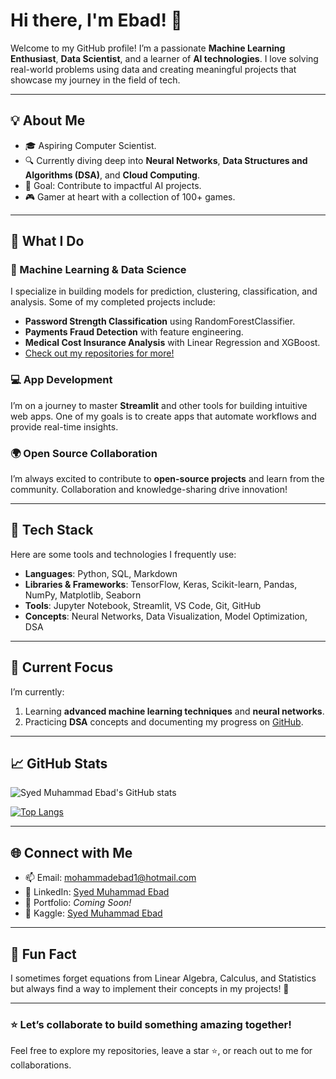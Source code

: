 # Hi there, I'm Ebad! 👋

Welcome to my GitHub profile! I’m a passionate **Machine Learning Enthusiast**, **Data Scientist**, and a learner of **AI technologies**. I love solving real-world problems using data and creating meaningful projects that showcase my journey in the field of tech.

---

## 💡 About Me
- 🎓 Aspiring Computer Scientist.
- 🔍 Currently diving deep into **Neural Networks**, **Data Structures and Algorithms (DSA)**, and **Cloud Computing**.
- 🎯 Goal: Contribute to impactful AI projects.
- 🎮 Gamer at heart with a collection of 100+ games.  

---

## 🚀 What I Do
### 🧠 Machine Learning & Data Science
I specialize in building models for prediction, clustering, classification, and analysis. Some of my completed projects include:
- **Password Strength Classification** using RandomForestClassifier.
- **Payments Fraud Detection** with feature engineering.
- **Medical Cost Insurance Analysis** with Linear Regression and XGBoost.
- [Check out my repositories for more!](https://github.com/smebad?tab=repositories)

### 💻 App Development
I’m on a journey to master **Streamlit** and other tools for building intuitive web apps. One of my goals is to create apps that automate workflows and provide real-time insights.

### 🌍 Open Source Collaboration
I’m always excited to contribute to **open-source projects** and learn from the community. Collaboration and knowledge-sharing drive innovation!

---

## 🔨 Tech Stack
Here are some tools and technologies I frequently use:
- **Languages**: Python, SQL, Markdown  
- **Libraries & Frameworks**: TensorFlow, Keras, Scikit-learn, Pandas, NumPy, Matplotlib, Seaborn  
- **Tools**: Jupyter Notebook, Streamlit, VS Code, Git, GitHub  
- **Concepts**: Neural Networks, Data Visualization, Model Optimization, DSA  

---

## 🌟 Current Focus
I’m currently:
1. Learning **advanced machine learning techniques** and **neural networks**.
2. Practicing **DSA** concepts and documenting my progress on [GitHub](https://github.com/smebad/DSA).  

---

## 📈 GitHub Stats
![Syed Muhammad Ebad's GitHub stats](https://github-readme-stats.vercel.app/api?username=SyedMuhammadEbad&show_icons=true&theme=radical)

[![Top Langs](https://github-readme-stats.vercel.app/api/top-langs/?username=SyedMuhammadEbad&layout=compact&theme=radical)](https://github.com/SyedMuhammadEbad)

---

## 🌐 Connect with Me
- 📫 Email: [mohammadebad1@hotmail.com](mailto:mohammadebad1@hotmail.com)
- 💼 LinkedIn: [Syed Muhammad Ebad]([https://www.linkedin.com/in/](https://www.linkedin.com/in/syed-ebad-4a20aa322?lipi=urn%3Ali%3Apage%3Ad_flagship3_profile_view_base_contact_details%3BA8oRggTAR%2FWx1no9qoEXAg%3D%3D))
- 📝 Portfolio: *Coming Soon!*
- 🏅 Kaggle: [Syed Muhammad Ebad](https://www.kaggle.com/syedmuhammadebad)
---

## 🎯 Fun Fact
I sometimes forget equations from Linear Algebra, Calculus, and Statistics but always find a way to implement their concepts in my projects! 🚀

---

### ⭐ Let’s collaborate to build something amazing together!
Feel free to explore my repositories, leave a star ⭐, or reach out to me for collaborations.


<!---
smebad/smebad is a ✨ special ✨ repository because its `README.md` (this file) appears on your GitHub profile.
You can click the Preview link to take a look at your changes.
--->
